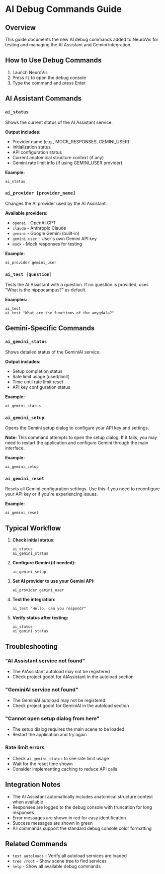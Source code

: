 # AI Debug Commands Guide

## Overview
This guide documents the new AI debug commands added to NeuroVis for testing and managing the AI Assistant and Gemini integration.

## How to Use Debug Commands
1. Launch NeuroVis
2. Press `F1` to open the debug console
3. Type the command and press Enter

## AI Assistant Commands

### `ai_status`
Shows the current status of the AI Assistant service.

**Output includes:**
- Provider name (e.g., MOCK_RESPONSES, GEMINI_USER)
- Initialization status
- API configuration status
- Current anatomical structure context (if any)
- Gemini rate limit info (if using GEMINI_USER provider)

**Example:**
```
ai_status
```

### `ai_provider [provider_name]`
Changes the AI provider used by the AI Assistant.

**Available providers:**
- `openai` - OpenAI GPT
- `claude` - Anthropic Claude
- `gemini` - Google Gemini (built-in)
- `gemini_user` - User's own Gemini API key
- `mock` - Mock responses for testing

**Example:**
```
ai_provider gemini_user
```

### `ai_test [question]`
Tests the AI Assistant with a question. If no question is provided, uses "What is the hippocampus?" as default.

**Examples:**
```
ai_test
ai_test "What are the functions of the amygdala?"
```

## Gemini-Specific Commands

### `ai_gemini_status`
Shows detailed status of the GeminiAI service.

**Output includes:**
- Setup completion status
- Rate limit usage (used/limit)
- Time until rate limit reset
- API key configuration status

**Example:**
```
ai_gemini_status
```

### `ai_gemini_setup`
Opens the Gemini setup dialog to configure your API key and settings.

**Note:** This command attempts to open the setup dialog. If it fails, you may need to restart the application and configure Gemini through the main interface.

**Example:**
```
ai_gemini_setup
```

### `ai_gemini_reset`
Resets all Gemini configuration settings. Use this if you need to reconfigure your API key or if you're experiencing issues.

**Example:**
```
ai_gemini_reset
```

## Typical Workflow

1. **Check initial status:**
   ```
   ai_status
   ai_gemini_status
   ```

2. **Configure Gemini (if needed):**
   ```
   ai_gemini_setup
   ```

3. **Set AI provider to use your Gemini API:**
   ```
   ai_provider gemini_user
   ```

4. **Test the integration:**
   ```
   ai_test "Hello, can you respond?"
   ```

5. **Verify status after testing:**
   ```
   ai_status
   ai_gemini_status
   ```

## Troubleshooting

### "AI Assistant service not found"
- The AIAssistant autoload may not be registered
- Check project.godot for AIAssistant in the autoload section

### "GeminiAI service not found"
- The GeminiAI autoload may not be registered
- Check project.godot for GeminiAI in the autoload section

### "Cannot open setup dialog from here"
- The setup dialog requires the main scene to be loaded
- Restart the application and try again

### Rate limit errors
- Check `ai_gemini_status` to see rate limit usage
- Wait for the reset time shown
- Consider implementing caching to reduce API calls

## Integration Notes

- The AI Assistant automatically includes anatomical structure context when available
- Responses are logged to the debug console with truncation for long responses
- Error messages are shown in red for easy identification
- Success messages are shown in green
- All commands support the standard debug console color formatting

## Related Commands

- `test autoloads` - Verify all autoload services are loaded
- `tree /root` - Show scene tree to find services
- `help` - Show all available debug commands